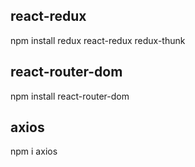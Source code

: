 ## react-redux
npm install redux react-redux redux-thunk

## react-router-dom
npm install react-router-dom

## axios
npm i axios